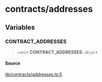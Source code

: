 # contracts/addresses

## Variables

### CONTRACT\_ADDRESSES

> `const` **CONTRACT\_ADDRESSES**: `object`

#### Source

[lib/contracts/addresses.ts:5](https://github.com/PufferFinance/puffer-sdk/blob/318ab800fd30e73d642634fd13ebb8d06a76860d/lib/contracts/addresses.ts#L5)

